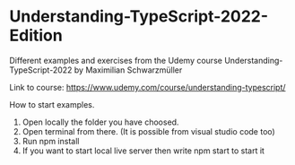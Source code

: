 # Understanding-TypeScript-2022-Edition

Different examples and exercises from the Udemy course Understanding-TypeScript-2022 by Maximilian Schwarzmüller

Link to course: https://www.udemy.com/course/understanding-typescript/

How to start examples.
<ol>
  <li> Open locally the folder you have choosed.</li>
  <li> Open terminal from there. (It is possible from visual studio code too)</li>
  <li> Run npm install</li>
  <li> If  you want to start local live server then write npm start to start it</li>
</ol>  

